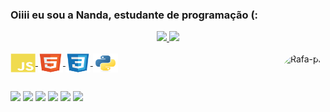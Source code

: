 ### Oiiii eu sou a Nanda, estudante de programação (:

<div align="center">
  <a href="https://github.com/nandabdb">
  <img height="180em" src="https://github-readme-stats.vercel.app/api?username=nandabdb&show_icons=true&theme=cobalt&include_all_commits=true&count_private=true"/>  
  <img height="180em" src="https://github-readme-stats.vercel.app/api/top-langs/?username=nandabdb&layout=compact&langs_count=7&theme=cobalt"/>
</div>
<div style="display: inline_block"><br>
  <img align="center" alt="Rafa-Js" height="30" width="40" src="https://raw.githubusercontent.com/devicons/devicon/master/icons/javascript/javascript-plain.svg">
  <img align="center" alt="Rafa-HTML" height="30" width="40" src="https://raw.githubusercontent.com/devicons/devicon/master/icons/html5/html5-original.svg">
  <img align="center" alt="Rafa-CSS" height="30" width="40" src="https://raw.githubusercontent.com/devicons/devicon/master/icons/css3/css3-original.svg">
  <img align="center" alt="Rafa-Python" height="30" width="40" src="https://raw.githubusercontent.com/devicons/devicon/master/icons/python/python-original.svg">
  <img align="right" alt="Rafa-pic" height="150" style="border-radius:50px;" src="https://share-cdn.picrew.me/shareImg/org/202203/597326_zXy3cFVo.png">
</div>
  
  ##
 
<div> 
  <a href="https://www.instagram.com/nanda.bdb/" target="_blank"><img src="https://img.shields.io/badge/-Instagram-%23E4405F?style=for-the-badge&logo=instagram&logoColor=white" target="_blank"></a>
 	<a href="https://www.twitch.tv/nandabdb" target="_blank"><img src="https://img.shields.io/badge/Twitch-9146FF?style=for-the-badge&logo=twitch&logoColor=white" target="_blank"></a>
 <a href="https://discord.gg/KC5n5dhh" target="_blank"><img src="https://img.shields.io/badge/Discord-7289DA?style=for-the-badge&logo=discord&logoColor=white" target="_blank"></a> 
  <a href = "mailto:nandabdb2407@gmail.com"><img src="https://img.shields.io/badge/-Gmail-%23333?style=for-the-badge&logo=gmail&logoColor=white" target="_blank"></a>
  <a href = "https://github.com/nandabdb"><img src="https://img.shields.io/badge/GitHub-100000?style=for-the-badge&logo=github&logoColor=white" target="_blank"></a>
  <a href = "https://twitter.com/nanda_bdb"><img src="https://img.shields.io/badge/Twitter-1DA1F2?style=for-the-badge&logo=twitter&logoColor=white" target="_blank"></a>
 
 
</div>

